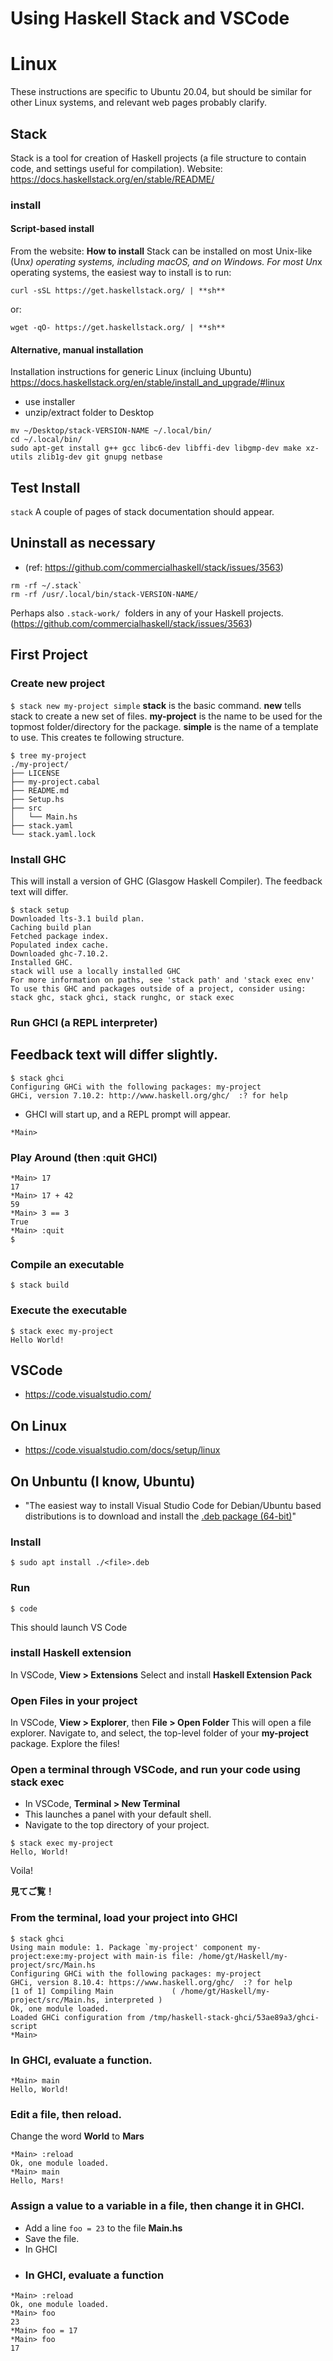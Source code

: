 Using Haskell Stack and VSCode
=====
# Linux
These instructions are specific to Ubuntu 20.04, but should be similar for other Linux systems, and relevant web pages probably clarify.
## Stack 
Stack is a tool for creation of Haskell projects (a file structure to contain code, and settings useful for compilation).
Website:  https://docs.haskellstack.org/en/stable/README/
### install
#### Script-based install
From the website:
**How to install**
Stack can be installed on most Unix-like (Un*x) operating systems, including macOS, and on Windows.
For most Un*x operating systems, the easiest way to install is to run:

`curl -sSL https://get.haskellstack.org/ | **sh**`

or:

`wget -qO- https://get.haskellstack.org/ | **sh**`
#### Alternative, manual installation
Installation instructions for generic Linux (incluing Ubuntu)
https://docs.haskellstack.org/en/stable/install_and_upgrade/#linux
- use installer
- unzip/extract folder to Desktop
```shell
mv ~/Desktop/stack-VERSION-NAME ~/.local/bin/ 
cd ~/.local/bin/
sudo apt-get install g++ gcc libc6-dev libffi-dev libgmp-dev make xz-utils zlib1g-dev git gnupg netbase
```

## Test Install
`stack`
A couple of pages of stack documentation should appear.
## Uninstall as necessary
- (ref: https://github.com/commercialhaskell/stack/issues/3563)
```shell
rm -rf ~/.stack`
rm -rf /usr/.local/bin/stack-VERSION-NAME/
```
Perhaps also `.stack-work/`  folders in any of your Haskell projects.
(https://github.com/commercialhaskell/stack/issues/3563)

## First Project
### Create new project
`$ stack new my-project simple`
**stack** is the basic command.
**new** tells stack to create a new set of files.
**my-project** is the name to be used for the topmost folder/directory for the package.
**simple** is the name of a template to use.
This creates te following structure.
```shell
$ tree my-project
./my-project/
├── LICENSE
├── my-project.cabal
├── README.md
├── Setup.hs
├── src
│   └── Main.hs
├── stack.yaml
└── stack.yaml.lock
```

### Install GHC
This will install a version of GHC (Glasgow Haskell Compiler). The feedback text will differ.
                     
```shell
$ stack setup
Downloaded lts-3.1 build plan.    
Caching build plan
Fetched package index.
Populated index cache.
Downloaded ghc-7.10.2.
Installed GHC.
stack will use a locally installed GHC
For more information on paths, see 'stack path' and 'stack exec env'
To use this GHC and packages outside of a project, consider using:
stack ghc, stack ghci, stack runghc, or stack exec
```
### Run GHCI (a REPL interpreter)
Feedback text will differ slightly.
- 
```shell
$ stack ghci
Configuring GHCi with the following packages: my-project
GHCi, version 7.10.2: http://www.haskell.org/ghc/  :? for help
```
 
 - GHCI will start up, and a REPL prompt will appear.
 
`*Main> `

### Play Around (then :quit GHCI)
```shell
*Main> 17
17
*Main> 17 + 42
59
*Main> 3 == 3
True
*Main> :quit
$ 
```
### Compile an executable
```$ cd my-project 
$ stack build
```
### Execute the executable
                        
```shell
$ stack exec my-project
Hello World!
```

## VSCode
- https://code.visualstudio.com/
## On Linux
- https://code.visualstudio.com/docs/setup/linux
## On Unbuntu (I know, Ubuntu)
- "The easiest way to install Visual Studio Code for Debian/Ubuntu based distributions is to download and install the [.deb package (64-bit)](https://go.microsoft.com/fwlink/?LinkID=760868)"
### Install

`$ sudo apt install ./<file>.deb`

### Run
`$ code`

This should launch VS Code
### install Haskell extension
In VSCode, **View > Extensions**
Select and install **Haskell Extension Pack**
### Open Files in your project
In VSCode, **View > Explorer**, then **File > Open Folder**
This will open a file explorer. 
 Navigate to, and select, the top-level folder of your **my-project** package.
Explore the files!
### Open a terminal through VSCode, and run your code using stack exec
- In VSCode, **Terminal > New Terminal**
- This launches a panel with your default shell.
- Navigate to the top directory of your project.

```shell
$ stack exec my-project
Hello, World!
```
Voila! 

**見てご覧！**

### From the terminal, load your project into GHCI
```shell
$ stack ghci
Using main module: 1. Package `my-project' component my-project:exe:my-project with main-is file: /home/gt/Haskell/my-project/src/Main.hs
Configuring GHCi with the following packages: my-project
GHCi, version 8.10.4: https://www.haskell.org/ghc/  :? for help
[1 of 1] Compiling Main             ( /home/gt/Haskell/my-project/src/Main.hs, interpreted )
Ok, one module loaded.
Loaded GHCi configuration from /tmp/haskell-stack-ghci/53ae89a3/ghci-script
*Main>
```

### In GHCI, evaluate a function.
```shell
*Main> main
Hello, World!
```
### Edit a file, then reload.
Change the word **World** to **Mars**
```shell
*Main> :reload
Ok, one module loaded.
*Main> main
Hello, Mars!
```
### Assign a value to a variable in a file, then change it in GHCI.
- Add a line `foo = 23` to the file **Main.hs**
- Save the file.
-  In GHCI
- ### In GHCI, evaluate a function
```shell
*Main> :reload
Ok, one module loaded.
*Main> foo
23
*Main> foo = 17
*Main> foo
17
```
